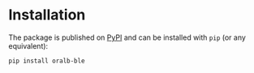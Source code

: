 # Installation

The package is published on [PyPI](https://pypi.org/project/deezer-python/) and can be installed with `pip` (or any equivalent):

```bash
pip install oralb-ble
```
